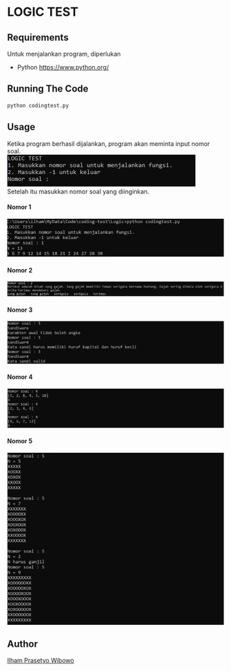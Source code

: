 # LOGIC TEST
## Requirements

Untuk menjalankan program, diperlukan
- Python https://www.python.org/


## Running The Code

```bash
python codingtest.py
```
## Usage
Ketika program berhasil dijalankan, program akan meminta input nomor soal. \
![alt text](images/initial.png) \
Setelah itu masukkan nomor soal yang diinginkan.
#### Nomor 1
![alt text](images/no1.png)
#### Nomor 2
![alt text](images/no2.png)
#### Nomor 3
![alt text](images/no3.png)
#### Nomor 4
![alt text](images/no4.png)
#### Nomor 5
![alt text](images/no5.png)

## Author

[Ilham Prasetyo Wibowo](mailto:ilhamprasetyowb@gmail.com?)

